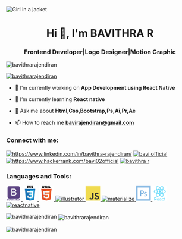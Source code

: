 
<img src="https://images.unsplash.com/photo-1607705703571-c5a8695f18f6?ixlib=rb-1.2.1&ixid=MnwxMjA3fDB8MHxwaG90by1wYWdlfHx8fGVufDB8fHx8&auto=format&fit=crop&w=750&q=80" alt="Girl in a jacket" width="1000" height="400">
<h1 align="center">Hi 👋, I'm BAVITHRA R</h1>
<h3 align="center">Frontend Developer|Logo Designer|Motion Graphic</h3>

<p align="left"> <img src="https://komarev.com/ghpvc/?username=bavithrarajendiran&label=Profile%20views&color=0e75b6&style=flat" alt="bavithrarajendiran" /> </p>

<p align="left"> <a href="https://github.com/ryo-ma/github-profile-trophy"><img src="https://github-profile-trophy.vercel.app/?username=bavithrarajendiran" alt="bavithrarajendiran" /></a> </p>

- 🔭 I’m currently working on **App Development using React Native**

- 🌱 I’m currently learning **React native**

- 💬 Ask me about **Html,Css,Bootstrap,Ps,Ai,Pr,Ae**

- 📫 How to reach me **bavirajendiran@gmail.com**

<h3 align="left">Connect with me:</h3>
<p align="left">
<a href="https://linkedin.com/in/https://www.linkedin.com/in/bavithra-rajendiran/" target="blank"><img align="center" src="https://raw.githubusercontent.com/rahuldkjain/github-profile-readme-generator/master/src/images/icons/Social/linked-in-alt.svg" alt="https://www.linkedin.com/in/bavithra-rajendiran/" height="30" width="40" /></a>
<a href="https://www.youtube.com/c/bavi official" target="blank"><img align="center" src="https://raw.githubusercontent.com/rahuldkjain/github-profile-readme-generator/master/src/images/icons/Social/youtube.svg" alt="bavi official" height="30" width="40" /></a>
<a href="https://www.hackerrank.com/https://www.hackerrank.com/bavi02official" target="blank"><img align="center" src="https://raw.githubusercontent.com/rahuldkjain/github-profile-readme-generator/master/src/images/icons/Social/hackerrank.svg" alt="https://www.hackerrank.com/bavi02official" height="30" width="40" /></a>
<a href="https://www.hackerearth.com/bavithra r" target="blank"><img align="center" src="https://raw.githubusercontent.com/rahuldkjain/github-profile-readme-generator/master/src/images/icons/Social/hackerearth.svg" alt="bavithra r" height="30" width="40" /></a>
</p>

<h3 align="left">Languages and Tools:</h3>
<p align="left"> <a href="https://getbootstrap.com" target="_blank"> <img src="https://raw.githubusercontent.com/devicons/devicon/master/icons/bootstrap/bootstrap-plain-wordmark.svg" alt="bootstrap" width="40" height="40"/> </a> <a href="https://www.w3schools.com/css/" target="_blank"> <img src="https://raw.githubusercontent.com/devicons/devicon/master/icons/css3/css3-original-wordmark.svg" alt="css3" width="40" height="40"/> </a> <a href="https://www.w3.org/html/" target="_blank"> <img src="https://raw.githubusercontent.com/devicons/devicon/master/icons/html5/html5-original-wordmark.svg" alt="html5" width="40" height="40"/> </a> <a href="https://www.adobe.com/in/products/illustrator.html" target="_blank"> <img src="https://www.vectorlogo.zone/logos/adobe_illustrator/adobe_illustrator-icon.svg" alt="illustrator" width="40" height="40"/> </a> <a href="https://developer.mozilla.org/en-US/docs/Web/JavaScript" target="_blank"> <img src="https://raw.githubusercontent.com/devicons/devicon/master/icons/javascript/javascript-original.svg" alt="javascript" width="40" height="40"/> </a> <a href="https://materializecss.com/" target="_blank"> <img src="https://raw.githubusercontent.com/prplx/svg-logos/5585531d45d294869c4eaab4d7cf2e9c167710a9/svg/materialize.svg" alt="materialize" width="40" height="40"/> </a> <a href="https://www.photoshop.com/en" target="_blank"> <img src="https://raw.githubusercontent.com/devicons/devicon/master/icons/photoshop/photoshop-line.svg" alt="photoshop" width="40" height="40"/> </a> <a href="https://reactjs.org/" target="_blank"> <img src="https://raw.githubusercontent.com/devicons/devicon/master/icons/react/react-original-wordmark.svg" alt="react" width="40" height="40"/> </a> <a href="https://reactnative.dev/" target="_blank"> <img src="https://reactnative.dev/img/header_logo.svg" alt="reactnative" width="40" height="40"/> </a> </p>

<p><img align="left" src="https://github-readme-stats.vercel.app/api/top-langs?username=bavithrarajendiran&show_icons=true&locale=en&layout=compact" alt="bavithrarajendiran" /></p>

<p>&nbsp;<img align="center" src="https://github-readme-stats.vercel.app/api?username=bavithrarajendiran&show_icons=true&locale=en" alt="bavithrarajendiran" /></p>

<p><img align="center" src="https://github-readme-streak-stats.herokuapp.com/?user=bavithrarajendiran&" alt="bavithrarajendiran" /></p>
